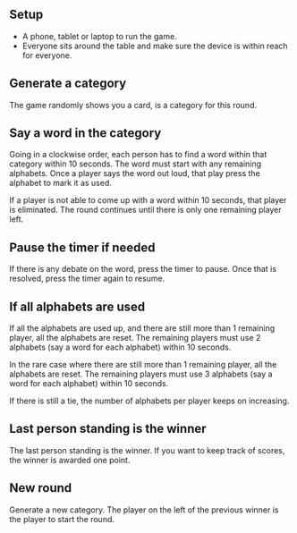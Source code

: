 ## Setup

- A phone, tablet or laptop to run the game.
- Everyone sits around the table and make sure the device is within reach for everyone.

## Generate a category

The game randomly shows you a card, is a category for this round.

## Say a word in the category

Going in a clockwise order, each person has to find a word within that category within 10 seconds. The word must start with any remaining alphabets. Once a player says the word out loud, that play press the alphabet to mark it as used.

If a player is not able to come up with a word within 10 seconds, that player is eliminated. The round continues until there is only one remaining player left.

## Pause the timer if needed

If there is any debate on the word, press the timer to pause. Once that is resolved, press the timer again to resume.

## If all alphabets are used

If all the alphabets are used up, and there are still more than 1 remaining player, all the alphabets are reset. The remaining players must use 2 alphabets (say a word for each alphabet) within 10 seconds.

In the rare case where there are still more than 1 remaining player, all the alphabets are reset. The remaining players must use 3 alphabets (say a word for each alphabet) within 10 seconds.

If there is still a tie, the number of alphabets per player keeps on increasing.

## Last person standing is the winner

The last person standing is the winner. If you want to keep track of scores, the winner is awarded one point.

## New round

Generate a new category. The player on the left of the previous winner is the player to start the round.

